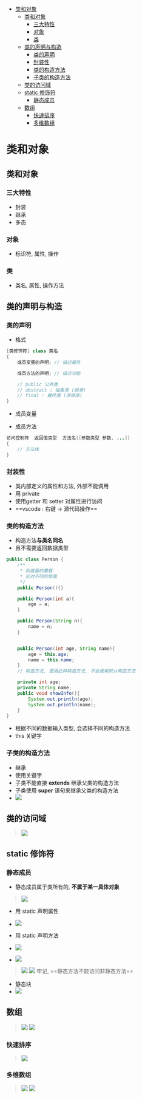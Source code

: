 - [类和对象](#类和对象)
  - [类和对象](#类和对象-1)
    - [三大特性](#三大特性)
    - [对象](#对象)
    - [类](#类)
  - [类的声明与构造](#类的声明与构造)
    - [类的声明](#类的声明)
    - [封装性](#封装性)
    - [类的构造方法](#类的构造方法)
    - [子类的构造方法](#子类的构造方法)
  - [类的访问域](#类的访问域)
  - [static 修饰符](#static-修饰符)
    - [静态成员](#静态成员)
  - [数组](#数组)
    - [快速排序](#快速排序)
    - [多维数组](#多维数组)

# 类和对象

## 类和对象

### 三大特性
* 封装
* 继承
* 多态

### 对象
* 标识符, 属性, 操作

### 类
* 类名, 属性, 操作方法

## 类的声明与构造

### 类的声明
* 格式
```java
[类修饰符] class 类名
{
    成员变量的声明; // 描述属性

    成员方法的声明; // 描述功能

    // public 公共类
    // abstract : 抽象类 (继承)
    // final : 最终类 (非继承)
}
```
* 成员变量
  
* 成员方法
```java
访问控制符  返回值类型  方法名([参数类型 参数, ...])
{
    // 方法体
}
```

### 封装性
* 类内部定义的属性和方法, 外部不能调用
* 用 private
* 使用getter 和 setter 对属性进行访问
* ==vscode : 右键 $\to$ 源代码操作==

### 类的构造方法
* 构造方法**与类名同名**
* 且不需要返回数据类型
```java
public class Person {
    /**
     * 构造器的重载
     * 应对不同的局面
     */
    public Person(){}

    public Person(int a){
        age = a;
    }

    public Person(String n){
        name = n;
    }


    public Person(int age, String name){
        age = this.age;
        name = this.name;
    }
    // 构造方法, 使用此种构造方法, 不会使用默认构造方法

    private int age;
    private String name;
    public void showInfo(){
        System.out.println(age);
        System.out.println(name);
    }
}
```
* 根据不同的数据输入类型, 会选择不同的构造方法
* this 关键字

### 子类的构造方法
* 继承
* 使用关键字
* 子类不能直接 **extends** 继承父类的构造方法
* 子类使用 **super** 语句来继承父类的构造方法
* ![](image/2022-03-08-14-56-11.png)

## 类的访问域
> ![](image/2022-03-08-14-59-38.png)


## static 修饰符
### 静态成员
* 静态成员属于类所有的, **不属于某一具体对象**

> ![](image/2022-03-08-15-07-39.png)

* 用 static 声明属性
* ![](image/2022-03-08-15-10-41.png)

* 用 static 声明方法
* ![](image/2022-03-08-15-11-10.png)
* ![](image/2022-03-08-15-11-44.png)

> ![](image/2022-03-08-15-13-28.png)
> ![](image/2022-03-08-15-17-15.png)
> 牢记, ==静态方法不能访问非静态方法==

* 静态块
* ![](image/2022-03-08-15-18-36.png)

## 数组
> ![](image/2022-03-08-15-32-13.png)
> ![](image/2022-03-08-15-38-36.png)

### 快速排序
> ![](image/2022-03-08-15-39-01.png)

### 多维数组
> ![](image/2022-03-08-15-39-33.png)
> ![](image/2022-03-08-15-39-43.png)

